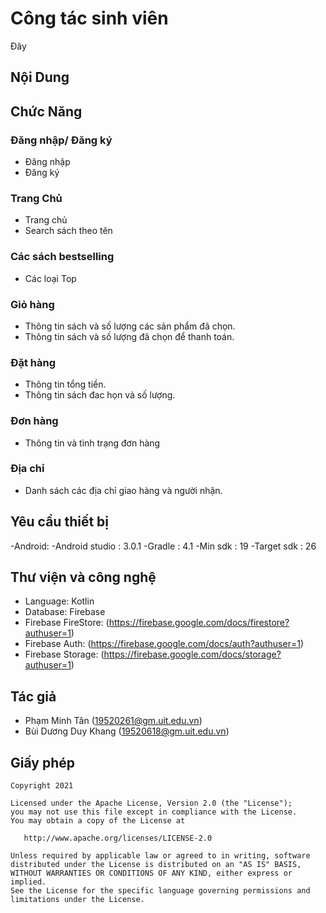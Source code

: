 # Công tác sinh viên
Đây 

## Nội Dung

## Chức Năng

### Đăng nhập/ Đăng ký

- Đăng nhập
- Đăng ký

### Trang Chủ

- Trang chủ
- Search sách theo tên

### Các sách bestselling

- Các loại Top

### Giỏ hàng

- Thông tin sách và số lượng các sản phẩm đã chọn.
- Thông tin sách và số lượng đã chọn để thanh toán.

### Đặt hàng

- Thông tin tổng tiền.
- Thông tin sách đac họn và số lượng.

### Đơn hàng

- Thông tin và tình trạng đơn hàng

### Địa chỉ

- Danh sách các địa chỉ giao hàng và người nhận.

## Yêu cầu thiết bị

-Android:
   -Android studio : 3.0.1
   -Gradle : 4.1
   -Min sdk : 19
   -Target sdk : 26

## Thư viện và công nghệ

- Language: Kotlin
- Database: Firebase
- Firebase FireStore: (https://firebase.google.com/docs/firestore?authuser=1)
- Firebase Auth: (https://firebase.google.com/docs/auth?authuser=1)
- Firebase Storage: (https://firebase.google.com/docs/storage?authuser=1)

## Tác giả

- Phạm Minh Tân (19520261@gm.uit.edu.vn)
- Bùi Dương Duy Khang (19520618@gm.uit.edu.vn)

## Giấy phép


    Copyright 2021

    Licensed under the Apache License, Version 2.0 (the "License");
    you may not use this file except in compliance with the License.
    You may obtain a copy of the License at

       http://www.apache.org/licenses/LICENSE-2.0

    Unless required by applicable law or agreed to in writing, software
    distributed under the License is distributed on an "AS IS" BASIS,
    WITHOUT WARRANTIES OR CONDITIONS OF ANY KIND, either express or implied.
    See the License for the specific language governing permissions and
    limitations under the License.


